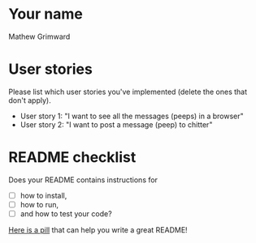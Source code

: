 # Your name

Mathew Grimward

# User stories 

Please list which user stories you've implemented (delete the ones that don't apply).

- User story 1: "I want to see all the messages (peeps) in a browser"
- User story 2: "I want to post a message (peep) to chitter"


# README checklist

Does your README contains instructions for

- [ ] how to install,
- [ ] how to run,
- [ ] and how to test your code?

[Here is a pill](https://github.com/makersacademy/course/blob/main/pills/readmes.md) that can help you write a great README!
